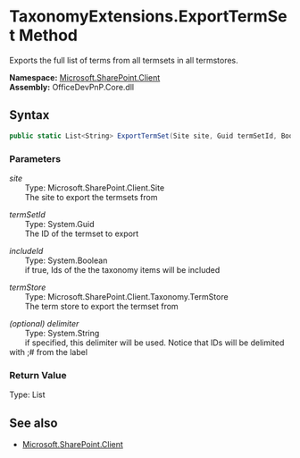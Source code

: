 # TaxonomyExtensions.ExportTermSet Method  
Exports the full list of terms from all termsets in all termstores.  

**Namespace:** [Microsoft.SharePoint.Client](Microsoft.SharePoint.Client.md)  
**Assembly:** OfficeDevPnP.Core.dll  
## Syntax
```C#
public static List<String> ExportTermSet(Site site, Guid termSetId, Boolean includeId, TermStore termStore, String delimiter)
```
### Parameters
*site*  
&emsp;&emsp;Type: Microsoft.SharePoint.Client.Site  
&emsp;&emsp;The site to export the termsets from  

*termSetId*  
&emsp;&emsp;Type: System.Guid  
&emsp;&emsp;The ID of the termset to export  

*includeId*  
&emsp;&emsp;Type: System.Boolean  
&emsp;&emsp;if true, Ids of the the taxonomy items will be included  

*termStore*  
&emsp;&emsp;Type: Microsoft.SharePoint.Client.Taxonomy.TermStore  
&emsp;&emsp;The term store to export the termset from  

*(optional) delimiter*  
&emsp;&emsp;Type: System.String  
&emsp;&emsp;if specified, this delimiter will be used. Notice that IDs will be delimited with ;# from the label  

### Return Value
Type: List<String>  


## See also
- [Microsoft.SharePoint.Client](Microsoft.SharePoint.Client.md)
